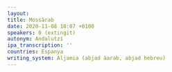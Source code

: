 ```yaml
---
layout:
title: Mossàrab
date: 2020-11-08 18:07 +0100
speakers: 0 (extingit)
autonym: Andalutzí
ipa_transcription: ''
countries: Espanya
writing_system: Aljamia (abjad àarab, abjad hebreu)
---
```

